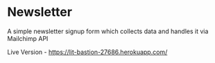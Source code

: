 # Newsletter

A simple newsletter signup form which collects data and handles it via Mailchimp API

Live Version - https://lit-bastion-27686.herokuapp.com/
